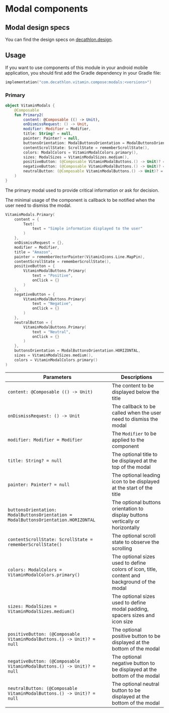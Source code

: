 # Modal components

## Modal design specs

You can find the design specs on [decathlon.design](https://www.decathlon.design/).

## Usage

If you want to use components of this module in your android mobile application, you should
first add the Gradle dependency in your Gradle file:

```kotlin
implementation("com.decathlon.vitamin.compose:modals:<versions>")
```

### Primary

```kotlin
object VitaminModals {
    @Composable
    fun Primary2(
        content: @Composable (() -> Unit),
        onDismissRequest: () -> Unit,
        modifier: Modifier = Modifier,
        title: String? = null,
        painter: Painter? = null,
        buttonsOrientation: ModalButtonsOrientation = ModalButtonsOrientation.HORIZONTAL,
        contentScrollState: ScrollState = rememberScrollState(),
        colors: ModalColors = VitaminModalColors.primary(),
        sizes: ModalSizes = VitaminModalSizes.medium(),
        positiveButton: (@Composable VitaminModalButtons.() -> Unit)? = null,
        negativeButton: (@Composable VitaminModalButtons.() -> Unit)? = null,
        neutralButton: (@Composable VitaminModalButtons.() -> Unit)? = null,
    )
}
```

The primary modal used to provide critical information or ask for decision.

The minimal usage of the component is callback to be notified when the user need to dismiss the modal.

```kotlin
VitaminModals.Primary(
    content = {
        Text(
            text = "Simple information displayed to the user"
        )
    },
    onDismissRequest = {},
    modifier = Modifier,
    title = "Amazon",
    painter = rememberVectorPainter(VitaminIcons.Line.MapPin),
    contentScrollState = rememberScrollState(),
    positiveButton = {
        VitaminModalButtons.Primary(
            text = "Positive",
            onClick = {}
        )
    },
    negativeButton = {
        VitaminModalButtons.Primary(
            text = "Negative",
            onClick = {}
        )
    },
    neutralButton = {
        VitaminModalButtons.Primary(
            text = "Neutral",
            onClick = {}
        )
    },
    buttonsOrientation = ModalButtonsOrientation.HORIZONTAL,
    sizes = VitaminModalSizes.medium(),
    colors = VitaminModalColors.primary()
)
```

Parameters | Descriptions
-- | --
`content: @Composable (() -> Unit)` | The content to be displayed below the title
`onDismissRequest: () -> Unit` | The callback to be called when the user need to dismiss the modal
`modifier: Modifier = Modifier` | The `Modifier` to be applied to the component
`title: String? = null` | The optional title to be displayed at the top of the modal
`painter: Painter? = null` | The optional leading icon to be displayed at the start of the title
`buttonsOrientation: ModalButtonsOrientation = ModalButtonsOrientation.HORIZONTAL` | The optional buttons orientation to display buttons vertically or horizontally
`contentScrollState: ScrollState = rememberScrollState()` | The optional scroll state to observe the scrolling
`colors: ModalColors = VitaminModalColors.primary()` | The optional sizes used to define colors of icon, title, content and background of the modal
`sizes: ModalSizes = VitaminModalSizes.medium()` | The optional sizes used to define modal padding, spacers sizes and icon size
`positiveButton: (@Composable VitaminModalButtons.() -> Unit)? = null` | The optional positive button to be displayed at the bottom of the modal 
`negativeButton: (@Composable VitaminModalButtons.() -> Unit)? = null` | The optional negative button to be displayed at the bottom of the modal
`neutralButton: (@Composable VitaminModalButtons.() -> Unit)? = null` | The optional neutral button to be displayed at the bottom of the modal
